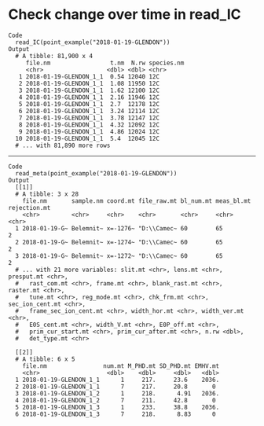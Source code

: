 # Check change over time in read_IC

    Code
      read_IC(point_example("2018-01-19-GLENDON"))
    Output
      # A tibble: 81,900 x 4
         file.nm                 t.nm  N.rw species.nm
         <chr>                  <dbl> <dbl> <chr>     
       1 2018-01-19-GLENDON_1_1  0.54 12040 12C       
       2 2018-01-19-GLENDON_1_1  1.08 11950 12C       
       3 2018-01-19-GLENDON_1_1  1.62 12100 12C       
       4 2018-01-19-GLENDON_1_1  2.16 11946 12C       
       5 2018-01-19-GLENDON_1_1  2.7  12178 12C       
       6 2018-01-19-GLENDON_1_1  3.24 12114 12C       
       7 2018-01-19-GLENDON_1_1  3.78 12147 12C       
       8 2018-01-19-GLENDON_1_1  4.32 12092 12C       
       9 2018-01-19-GLENDON_1_1  4.86 12024 12C       
      10 2018-01-19-GLENDON_1_1  5.4  12045 12C       
      # ... with 81,890 more rows

---

    Code
      read_meta(point_example("2018-01-19-GLENDON"))
    Output
      [[1]]
      # A tibble: 3 x 28
        file.nm       sample.nm coord.mt file_raw.mt bl_num.mt meas_bl.mt rejection.mt
        <chr>         <chr>     <chr>    <chr>       <chr>     <chr>      <chr>       
      1 2018-01-19-G~ Belemnit~ x=-1276~ "D:\\Camec~ 60        65         2           
      2 2018-01-19-G~ Belemnit~ x=-1274~ "D:\\Camec~ 60        65         2           
      3 2018-01-19-G~ Belemnit~ x=-1272~ "D:\\Camec~ 60        65         2           
      # ... with 21 more variables: slit.mt <chr>, lens.mt <chr>, presput.mt <chr>,
      #   rast_com.mt <chr>, frame.mt <chr>, blank_rast.mt <chr>, raster.mt <chr>,
      #   tune.mt <chr>, reg_mode.mt <chr>, chk_frm.mt <chr>, sec_ion_cent.mt <chr>,
      #   frame_sec_ion_cent.mt <chr>, width_hor.mt <chr>, width_ver.mt <chr>,
      #   E0S_cent.mt <chr>, width_V.mt <chr>, E0P_off.mt <chr>,
      #   prim_cur_start.mt <chr>, prim_cur_after.mt <chr>, n.rw <dbl>,
      #   det_type.mt <chr>
      
      [[2]]
      # A tibble: 6 x 5
        file.nm                num.mt M_PHD.mt SD_PHD.mt EMHV.mt
        <chr>                   <dbl>    <dbl>     <dbl>   <dbl>
      1 2018-01-19-GLENDON_1_1      1     217.     23.6    2036.
      2 2018-01-19-GLENDON_1_1      7     217.     20.8       0 
      3 2018-01-19-GLENDON_1_2      1     218.      4.91   2036.
      4 2018-01-19-GLENDON_1_2      7     211.     42.8       0 
      5 2018-01-19-GLENDON_1_3      1     233.     38.8    2036.
      6 2018-01-19-GLENDON_1_3      7     218.      8.83      0 
      


